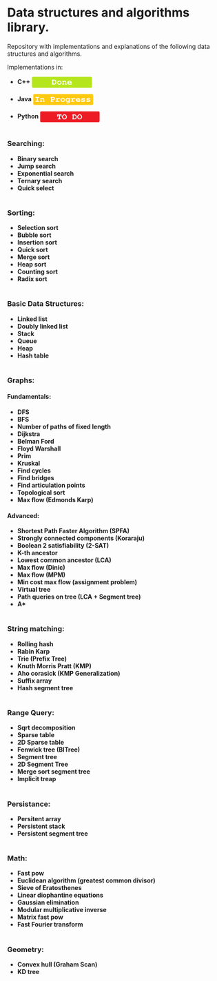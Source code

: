 # Data structures and algorithms library.

<p display="inline">
  Repository with implementations and explanations of the following data structures and algorithms.<br>
  
  Implementations in:
  - <p display="inline"> <strong>C++</strong> <img height="26px" align="center" src="https://github.com/mihail-m/CP-implementations/blob/master/resources/Done.png"></p>
  - <p display="inline"> <strong>Java</strong> <img height="26px" align="center" src="https://github.com/mihail-m/CP-implementations/blob/master/resources/InProgress.png"></p>
  - <p display="inline"> <strong>Python<strong> <img height="26px" align="center" src="https://github.com/mihail-m/CP-implementations/blob/master/resources/ToDo.png"></p>
</p>

#

### Searching:
  - Binary search
  - Jump search
  - Exponential search
  - Ternary search
  - Quick select
  
#

### Sorting:
  - Selection sort
  - Bubble sort
  - Insertion sort
  - Quick sort
  - Merge sort
  - Heap sort
  - Counting sort
  - Radix sort
  
#

### Basic Data Structures:
  - Linked list
  - Doubly linked list
  - Stack
  - Queue
  - Heap
  - Hash table
  
#

### Graphs:
#### Fundamentals:
  - DFS
  - BFS
  - Number of paths of fixed length
  - Dijkstra
  - Belman Ford
  - Floyd Warshall
  - Prim
  - Kruskal
  - Find cycles
  - Find bridges
  - Find articulation points
  - Topological sort
  - Max flow (Edmonds Karp)

#### Advanced:
  - Shortest Path Faster Algorithm (SPFA)
  - Strongly connected components (Koraraju)
  - Boolean 2 satisfiability (2-SAT)
  - K-th ancestor
  - Lowest common ancestor (LCA)
  - Max flow (Dinic)
  - Max flow (MPM)
  - Min cost max flow (assignment problem)
  - Virtual tree
  - Path queries on tree (LCA + Segment tree)
  - A*
  
#

### String matching:
  - Rolling hash
  - Rabin Karp
  - Trie (Prefix Tree)
  - Knuth Morris Pratt (KMP)
  - Aho corasick (KMP Generalization)
  - Suffix array
  - Hash segment tree
  
#

### Range Query:
  - Sqrt decomposition
  - Sparse table
  - 2D Sparse table
  - Fenwick tree (BITree)
  - Segment tree
  - 2D Segment Tree
  - Merge sort segment tree
  - Implicit treap
  
#

### Persistance:
  - Persitent array
  - Persistent stack
  - Persistent segment tree
  
#

### Math:
  - Fast pow
  - Euclidean algorithm (greatest common divisor)
  - Sieve of Eratosthenes
  - Linear diophantine equations
  - Gaussian elimination
  - Modular multiplicative inverse
  - Matrix fast pow
  - Fast Fourier transform
  
#

### Geometry:
  - Convex hull (Graham Scan)
  - KD tree
